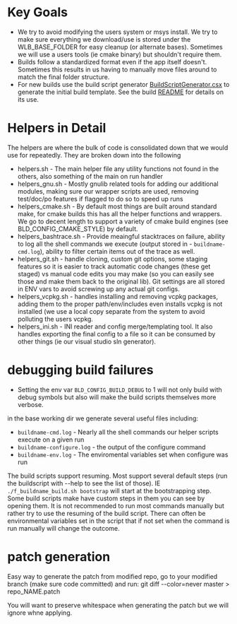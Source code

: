 # Key Goals
- We try to avoid modifying the users system or msys install.  We try to make sure everything we download/use is stored under the WLB_BASE_FOLDER for easy cleanup (or alternate bases).  Sometimes we will use a users tools (ie cmake binary) but shouldn't require them.
- Builds follow a standardized format even if the app itself doesn't.  Sometimes this results in us having to manually move files around to match the final folder structure.
- For new builds use the build script generator [BuildScriptGenerator.csx](build/BuildScriptGenerator.csx) to generate the initial build template.  See the build [README](build/README.md) for details on its use.

# Helpers in Detail
The helpers are where the bulk of code is consolidated down that we would use for repeatedly.  They are broken down into the following

- helpers.sh - The main helper file any utility functions not found in the others, also something of the main on run handler
- helpers_gnu.sh - Mostly gnulib related tools for adding our additional modules, making sure our wrapper scripts are used, removing test/doc/po features if flagged to do so to speed up runs
- helpers_cmake.sh - By default most things are built around standard make, for cmake builds this has all the helper functions and wrappers.  We go to decent length to support a variety of cmake build engines (see BLD_CONFIG_CMAKE_STYLE) by default.  
- helpers_bashtrace.sh - Provide meaingful stacktraces on failure, ability to log all the shell commands we execute (output stored in - `buildname-cmd.log`), ability to filter certain items out of the trace as well.
- helpers_git.sh - handle cloning, custom git options, some staging features so it is easier to track automatic code changes (these get staged) vs manual code edits you may make (so you can easily see those and make them back to the original lib).  Git settings are all stored in ENV vars to avoid screwing up any actual git configs.
- helpers_vcpkg.sh - handles installing and removing vcpkg packages, adding them to the proper path/env/includes even installs vcpkg is not installed (we use a local copy separate from the system to avoid polluting the users vcpkg.
- helpers_ini.sh - INI reader and config merge/templating tool.  It also handles exporting the final config to a file so it can be consumed by other things (ie our visual studio sln generator).


# debugging build failures

- Setting the env var `BLD_CONFIG_BUILD_DEBUG` to 1 will not only build with debug symbols but also will make the build scripts themselves more verbose.   

in the base working dir we generate several useful files including:
- `buildname-cmd.log` - Nearly all the shell commands our helper scripts execute on a given run
- `buildname-configure.log` - the output of the configure command
- `buildname-env.log` - The enviromental variables set when configure was run

The build scripts support resuming.  Most support several default steps (run the buildscript with --help to see the list of those).  IE `./f_buildname_build.sh bootstrap` will start at the bootstrapping step.  Some build scripts make have custom steps in them you can see by opening them.
It is not recommended to run most commands manually but rather try to use the resuming of the build script.  There can often be environmental variables set in the script that if not set when the command is run manually will change the outcome. 

# patch generation
Easy way to generate the patch from modified repo, go to your modified branch (make sure code committed) and run: git diff --color=never master > repo_NAME.patch

You will want to preserve whitespace when generating the patch but we will ignore whne applying.